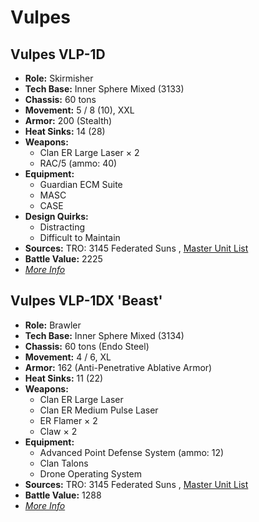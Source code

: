 # Vulpes 

## Vulpes VLP-1D 

- **Role:** Skirmisher 
- **Tech Base:** Inner Sphere Mixed (3133) 
- **Chassis:** 60 tons 
- **Movement:** 5 / 8 (10), XXL 
- **Armor:** 200 (Stealth) 
- **Heat Sinks:** 14 (28) 
- **Weapons:** 
  - Clan ER Large Laser × 2 
  - RAC/5 (ammo: 40) 
- **Equipment:** 
  - Guardian ECM Suite 
  - MASC 
  - CASE 
- **Design Quirks:** 
  - Distracting 
  - Difficult to Maintain 
- **Sources:** TRO: 3145 Federated Suns , [Master Unit List](http://masterunitlist.info/Unit/Details/6346) 
- **Battle Value:** 2225 
- [*More Info*](vulpes/vulpes_vlp-1d.md) 

## Vulpes VLP-1DX 'Beast' 

- **Role:** Brawler 
- **Tech Base:** Inner Sphere Mixed (3134) 
- **Chassis:** 60 tons (Endo Steel) 
- **Movement:** 4 / 6, XL 
- **Armor:** 162 (Anti-Penetrative Ablative Armor) 
- **Heat Sinks:** 11 (22) 
- **Weapons:** 
  - Clan ER Large Laser 
  - Clan ER Medium Pulse Laser 
  - ER Flamer × 2 
  - Claw × 2 
- **Equipment:** 
  - Advanced Point Defense System (ammo: 12) 
  - Clan Talons 
  - Drone Operating System 
- **Sources:** TRO: 3145 Federated Suns , [Master Unit List](http://masterunitlist.info/Unit/Details/8382) 
- **Battle Value:** 1288 
- [*More Info*](vulpes/vulpes_vlp-1dx_beast.md) 

